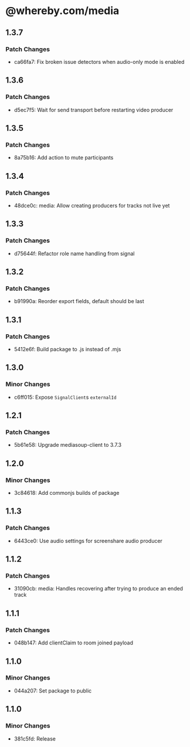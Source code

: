 # @whereby.com/media

## 1.3.7

### Patch Changes

- ca66fa7: Fix broken issue detectors when audio-only mode is enabled

## 1.3.6

### Patch Changes

- d5ec7f5: Wait for send transport before restarting video producer

## 1.3.5

### Patch Changes

- 8a75b16: Add action to mute participants

## 1.3.4

### Patch Changes

- 48dce0c: media: Allow creating producers for tracks not live yet

## 1.3.3

### Patch Changes

- d75644f: Refactor role name handling from signal

## 1.3.2

### Patch Changes

- b91990a: Reorder export fields, default should be last

## 1.3.1

### Patch Changes

- 5412e6f: Build package to .js instead of .mjs

## 1.3.0

### Minor Changes

- c6ff015: Expose `SignalClient`s `externalId`

## 1.2.1

### Patch Changes

- 5b61e58: Upgrade mediasoup-client to 3.7.3

## 1.2.0

### Minor Changes

- 3c84618: Add commonjs builds of package

## 1.1.3

### Patch Changes

- 6443ce0: Use audio settings for screenshare audio producer

## 1.1.2

### Patch Changes

- 31090cb: media: Handles recovering after trying to produce an ended track

## 1.1.1

### Patch Changes

- 048b147: Add clientClaim to room joined payload

## 1.1.0

### Minor Changes

- 044a207: Set package to public

## 1.1.0

### Minor Changes

- 381c5fd: Release

